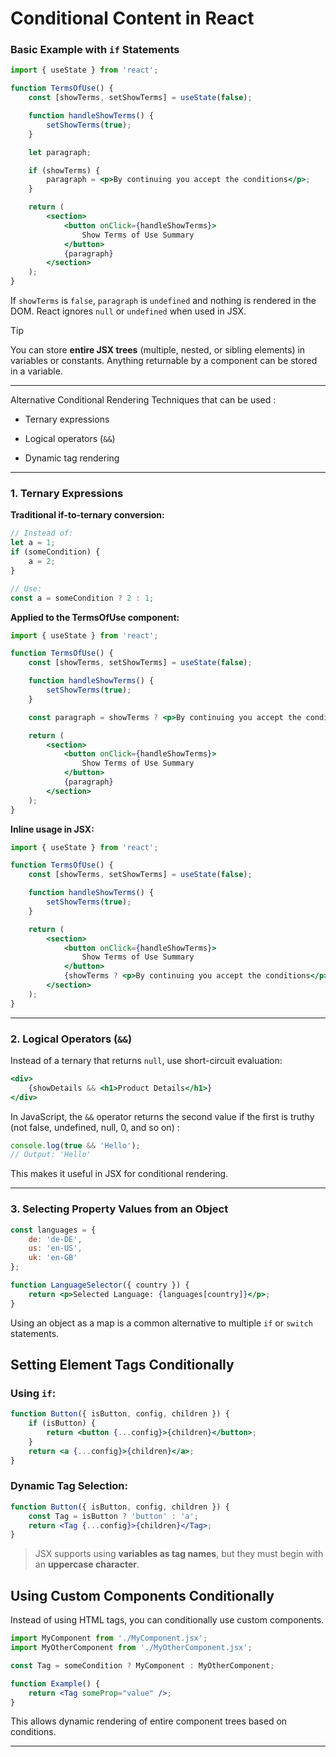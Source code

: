 
# Conditional Content in React


### Basic Example with `if` Statements

```jsx
import { useState } from 'react';

function TermsOfUse() {
	const [showTerms, setShowTerms] = useState(false);

	function handleShowTerms() {
		setShowTerms(true);
	}

	let paragraph;

	if (showTerms) {
		paragraph = <p>By continuing you accept the conditions</p>;
	}

	return (
		<section>
			<button onClick={handleShowTerms}>
				Show Terms of Use Summary
			</button>
			{paragraph}
		</section>
	);
}
```

If `showTerms` is `false`, `paragraph` is `undefined` and nothing is rendered in the DOM. React ignores `null` or `undefined` when used in JSX.

> [!Tip]
>  You can store **entire JSX trees** (multiple, nested, or sibling elements) in variables or constants. Anything returnable by a component can be stored in a variable.

---

Alternative Conditional Rendering Techniques that can be used :

- Ternary expressions
    
- Logical operators (`&&`)
    
- Dynamic tag rendering

---

### 1. Ternary Expressions

**Traditional if-to-ternary conversion:**

```js
// Instead of:
let a = 1;
if (someCondition) {
	a = 2;
}

// Use:
const a = someCondition ? 2 : 1;
```

**Applied to the TermsOfUse component:**

```jsx
import { useState } from 'react';

function TermsOfUse() {
	const [showTerms, setShowTerms] = useState(false);

	function handleShowTerms() {
		setShowTerms(true);
	}

	const paragraph = showTerms ? <p>By continuing you accept the conditions</p> : null;

	return (
		<section>
			<button onClick={handleShowTerms}>
				Show Terms of Use Summary
			</button>
			{paragraph}
		</section>
	);
}
```

**Inline usage in JSX:**

```jsx
import { useState } from 'react';

function TermsOfUse() {
	const [showTerms, setShowTerms] = useState(false);

	function handleShowTerms() {
		setShowTerms(true);
	}

	return (
		<section>
			<button onClick={handleShowTerms}>
				Show Terms of Use Summary
			</button>
			{showTerms ? <p>By continuing you accept the conditions</p> : null}
		</section>
	);
}
```

---

### 2. Logical Operators (`&&`)

Instead of a ternary that returns `null`, use short-circuit evaluation:

```jsx
<div>
	{showDetails && <h1>Product Details</h1>}
</div>
```

In JavaScript, the `&&` operator returns the second value if the first is truthy (not false, undefined, null, 0, and so on) :

```js
console.log(true && 'Hello'); 
// Output: 'Hello'
```

This makes it useful in JSX for conditional rendering.

---

### 3. Selecting Property Values from an Object

```jsx
const languages = {
	de: 'de-DE',
	us: 'en-US',
	uk: 'en-GB'
};

function LanguageSelector({ country }) {
	return <p>Selected Language: {languages[country]}</p>;
}
```

Using an object as a map is a common alternative to multiple `if` or `switch` statements.

## Setting Element Tags Conditionally

### Using `if`:

```jsx
function Button({ isButton, config, children }) {
	if (isButton) {
		return <button {...config}>{children}</button>;
	}
	return <a {...config}>{children}</a>;
}
```

### Dynamic Tag Selection:

```jsx
function Button({ isButton, config, children }) {
	const Tag = isButton ? 'button' : 'a';
	return <Tag {...config}>{children}</Tag>;
}
```

> JSX supports using **variables as tag names**, but they must begin with an **uppercase character**.


## Using Custom Components Conditionally

Instead of using HTML tags, you can conditionally use custom components.

```jsx
import MyComponent from './MyComponent.jsx';
import MyOtherComponent from './MyOtherComponent.jsx';

const Tag = someCondition ? MyComponent : MyOtherComponent;

function Example() {
	return <Tag someProp="value" />;
}
```

This allows dynamic rendering of entire component trees based on conditions.

---
